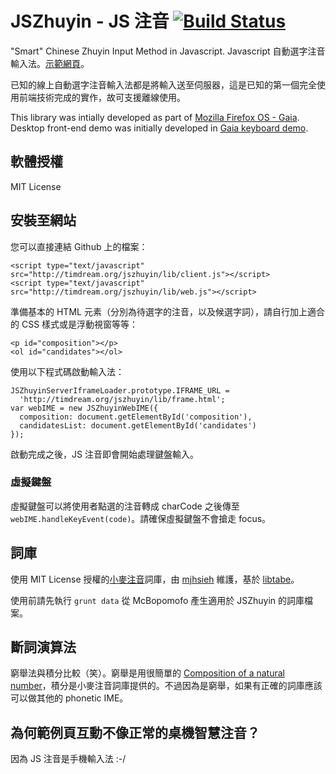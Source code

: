 # JSZhuyin - JS 注音 [![Build Status](https://travis-ci.org/timdream/jszhuyin.png)](https://travis-ci.org/timdream/jszhuyin)

"Smart" Chinese Zhuyin Input Method in Javascript. Javascript 自動選字注音輸入法。[示範網頁](http://timdream.org/jszhuyin/)。

已知的線上自動選字注音輸入法都是將輸入送至伺服器，這是已知的第一個完全使用前端技術完成的實作，故可支援離線使用。

This library was intially developed as part of [Mozilla Firefox OS - Gaia](https://github.com/mozilla-b2g/gaia). Desktop front-end demo was initially developed in [Gaia keyboard demo](https://github.com/timdream/gaia-keyboard-demo).

## 軟體授權

MIT License

## 安裝至網站

您可以直接連結 Github 上的檔案：

    <script type="text/javascript" src="http://timdream.org/jszhuyin/lib/client.js"></script>
    <script type="text/javascript" src="http://timdream.org/jszhuyin/lib/web.js"></script>

準備基本的 HTML 元素（分別為待選字的注音，以及候選字詞），請自行加上適合的 CSS 樣式或是浮動視窗等等：

    <p id="composition"></p>
    <ol id="candidates"></ol>

使用以下程式碼啟動輸入法：

    JSZhuyinServerIframeLoader.prototype.IFRAME_URL =
      'http://timdream.org/jszhuyin/lib/frame.html';
    var webIME = new JSZhuyinWebIME({
      composition: document.getElementById('composition'),
      candidatesList: document.getElementById('candidates')
    });

啟動完成之後，JS 注音即會開始處理鍵盤輸入。

### 虛擬鍵盤

虛擬鍵盤可以將使用者點選的注音轉成 charCode 之後傳至 `webIME.handleKeyEvent(code)`。請確保虛擬鍵盤不會搶走 focus。

## 詞庫

使用 MIT License 授權的[小麥注音](http://mcbopomofo.openvanilla.org)詞庫，由 [mjhsieh](https://github.com/mjhsieh) 維護，基於 [libtabe](http://sourceforge.net/projects/libtabe/)。

使用前請先執行 `grunt data` 從 McBopomofo 產生適用於 JSZhuyin 的詞庫檔案。

## 斷詞演算法

窮舉法與積分比較（笑）。窮舉是用很簡單的 <a href="http://stackoverflow.com/questions/8375439">Composition of a natural number</a>，積分是小麥注音詞庫提供的。不過因為是窮舉，如果有正確的詞庫應該可以做其他的 phonetic IME。

## 為何範例頁互動不像正常的桌機智慧注音？

因為 JS 注音是手機輸入法 :-/
